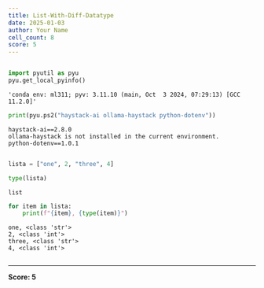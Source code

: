 ```yaml
---
title: List-With-Diff-Datatype
date: 2025-01-03
author: Your Name
cell_count: 8
score: 5
---
```


```python

```


```python
import pyutil as pyu
pyu.get_local_pyinfo()
```




    'conda env: ml311; pyv: 3.11.10 (main, Oct  3 2024, 07:29:13) [GCC 11.2.0]'




```python
print(pyu.ps2("haystack-ai ollama-haystack python-dotenv"))
```

    haystack-ai==2.8.0
    ollama-haystack is not installed in the current environment.
    python-dotenv==1.0.1
    



```python

```


```python
lista = ["one", 2, "three", 4]
```


```python
type(lista)
```




    list




```python
for item in lista:
    print(f"{item}, {type(item)}")
```

    one, <class 'str'>
    2, <class 'int'>
    three, <class 'str'>
    4, <class 'int'>



```python

```


---
**Score: 5**